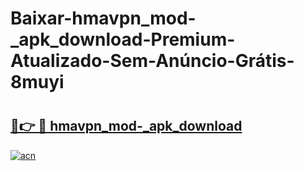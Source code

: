 # Baixar-hmavpn_mod-_apk_download-Premium-Atualizado-Sem-Anúncio-Grátis-8muyi

# <h2><a href="https://0g6y9w.esa.edu.pl?src=hmavpn_mod-_apk_download&ref=8muyi">🔗👉 🔴 hmavpn_mod-_apk_download</a></h2>

[![acn](https://github.com/user-attachments/assets/0f9c940e-d8b0-45ae-aac7-cd30a18b3e1c)](https://0g6y9w.esa.edu.pl?src=hmavpn_mod-_apk_download&ref=8muyi)


